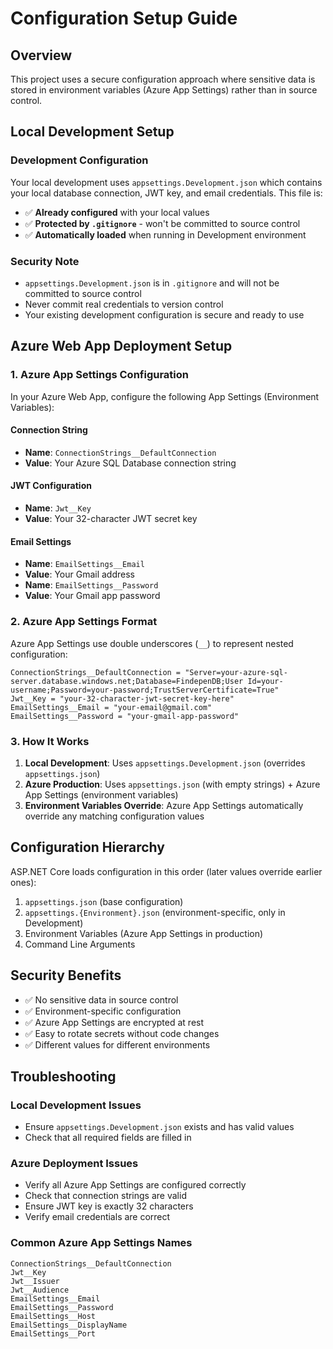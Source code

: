# Configuration Setup Guide

## Overview

This project uses a secure configuration approach where sensitive data is stored in environment variables (Azure App Settings) rather than in source control.

## Local Development Setup

### Development Configuration

Your local development uses `appsettings.Development.json` which contains your local database connection, JWT key, and email credentials. This file is:

- ✅ **Already configured** with your local values
- ✅ **Protected by `.gitignore`** - won't be committed to source control
- ✅ **Automatically loaded** when running in Development environment

### Security Note

- `appsettings.Development.json` is in `.gitignore` and will not be committed to source control
- Never commit real credentials to version control
- Your existing development configuration is secure and ready to use

## Azure Web App Deployment Setup

### 1. Azure App Settings Configuration

In your Azure Web App, configure the following App Settings (Environment Variables):

#### Connection String

- **Name**: `ConnectionStrings__DefaultConnection`
- **Value**: Your Azure SQL Database connection string

#### JWT Configuration

- **Name**: `Jwt__Key`
- **Value**: Your 32-character JWT secret key

#### Email Settings

- **Name**: `EmailSettings__Email`
- **Value**: Your Gmail address
- **Name**: `EmailSettings__Password`
- **Value**: Your Gmail app password

### 2. Azure App Settings Format

Azure App Settings use double underscores (`__`) to represent nested configuration:

```
ConnectionStrings__DefaultConnection = "Server=your-azure-sql-server.database.windows.net;Database=FindepenDB;User Id=your-username;Password=your-password;TrustServerCertificate=True"
Jwt__Key = "your-32-character-jwt-secret-key-here"
EmailSettings__Email = "your-email@gmail.com"
EmailSettings__Password = "your-gmail-app-password"
```

### 3. How It Works

1. **Local Development**: Uses `appsettings.Development.json` (overrides `appsettings.json`)
2. **Azure Production**: Uses `appsettings.json` (with empty strings) + Azure App Settings (environment variables)
3. **Environment Variables Override**: Azure App Settings automatically override any matching configuration values

## Configuration Hierarchy

ASP.NET Core loads configuration in this order (later values override earlier ones):

1. `appsettings.json` (base configuration)
2. `appsettings.{Environment}.json` (environment-specific, only in Development)
3. Environment Variables (Azure App Settings in production)
4. Command Line Arguments

## Security Benefits

- ✅ No sensitive data in source control
- ✅ Environment-specific configuration
- ✅ Azure App Settings are encrypted at rest
- ✅ Easy to rotate secrets without code changes
- ✅ Different values for different environments

## Troubleshooting

### Local Development Issues

- Ensure `appsettings.Development.json` exists and has valid values
- Check that all required fields are filled in

### Azure Deployment Issues

- Verify all Azure App Settings are configured correctly
- Check that connection strings are valid
- Ensure JWT key is exactly 32 characters
- Verify email credentials are correct

### Common Azure App Settings Names

```
ConnectionStrings__DefaultConnection
Jwt__Key
Jwt__Issuer
Jwt__Audience
EmailSettings__Email
EmailSettings__Password
EmailSettings__Host
EmailSettings__DisplayName
EmailSettings__Port
```
